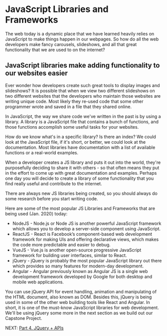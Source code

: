 # JavaScript Libraries and Frameworks

The web today is a dynamic place that we have learned heavily relies on JavaScript to make things happen in our webpages. So how do all the web developers make fancy carousels, slideshows, and all that great functionality that we are used to on the internet?

## JavaScript libraries make adding functionality to our websites easier

Ever wonder how developers create such great tools to display images and slideshows?
It is possible that when we view two different slideshows on two different websites that the developers who maintain those websites are writing unique code. Most likely they re-used code that some other programmer wrote and saved in a file that they shared online.

In JavaScript, the way we share code we've written in the past is by using a library. A library is a JavaScript file that contains a bunch of functions, and those functions accomplish some useful tasks for your websites.

How do we know what's in a specific library? Is there an index? We could look at the JavaScript file, if it's short, or better, we could look at the documentation. Most libraries have documentation with a list of available functions or a real-world examples.

When a developer creates a JS library and puts it out into the world, they're purposefully deciding to share it with others - so that often means they put in the effort to come up with great documentation and examples. Perhaps one day you will decide to create a library of some functionality that you find really useful and contribute to the internet.

There are always new JS libraries being created, so you should always do some research before you start writing code.

Here are some of the most popular JS Libraries and Frameworks that are being used (Jan. 2020) today:

* NodeJS - Node.js or Node JS is another powerful JavaScript framework which allows you to develop a server-side component using JavaScript.
* ReactJS - React is Facebook’s component-based web development framework for making UIs and offering declarative views, which makes the code more predictable and easier to debug.
* VueJS - Vue.js is another open-source progressive JavaScript framework for building user interfaces, similar to React.
* jQuery - jQuery is probably the most popular JavaScript library out there which provides so many features for modern-day development.
* Angular - Angular previously known as Angular JS is a single web development framework developed by Google for both desktop and mobile web applications.

You can use jQuery API for event handling, animation and manipulating of the HTML document, also known as DOM. Besides this, jQuery is being used in some of the other web building tools like React and Angular. In short, it is one of the must-know JavaScript libraries for web development. We'll be using jQuery some more in the next section as we build out our Capstone Project.

NEXT: [Part 4. JQuery + APIs](../Part%204.%20JQuery%20%2B%20APIs)
